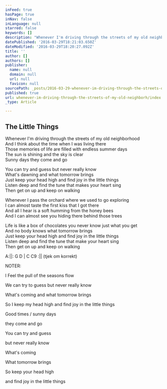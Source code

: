 ```yaml
---
inFeed: true
hasPage: true
inNav: false
inLanguage: null
starred: false
keywords: []
description: "Whenever I'm driving through the streets of my old neighborhoodAnd I think about the time when I was living thereThose memories of life are filled with endless summer daysThe sun is shining and the sky is clearSunny days they come and go"
datePublished: '2016-03-29T18:21:03.650Z'
dateModified: '2016-03-29T18:20:27.092Z'
title: ''
author: []
authors: []
publisher:
  name: null
  domain: null
  url: null
  favicon: null
sourcePath: _posts/2016-03-29-whenever-im-driving-through-the-streets-of-my-old-neighborh.md
published: true
url: whenever-im-driving-through-the-streets-of-my-old-neighborh/index.html
_type: Article

---
```

## The Little Things

Whenever I'm driving through the streets of my old neighborhood  
And I think about the time when I was living there  
Those memories of life are filled with endless summer days  
The sun is shining and the sky is clear  
Sunny days they come and go

You can try and guess but never really know  
What's dawning and what tomorrow brings  
Just keep your head high and find joy in the little things  
Listen deep and find the tune that makes your heart sing  
Then get on up and keep on walking

Whenever I pass the orchard where we used to go exploring  
I can almost taste the first kiss that I got there  
And all I hear is a soft humming from the honey bees  
And I can almost see you hiding there behind those trees

Life is like a box of chocolates you never know just what you get  
And no body knows what tomorrow brings  
Just keep your head high and find joy in the little things  
Listen deep and find the tune that make your heart sing  
Then get on up and keep on walking

A:||: G D | C C9 :|| (tjek om korrekt)

NOTER:

I Feel the pull of the seasons flow

We can try to guess but never really know

What's coming and what tomorrow brings

So I keep my head high and find joy in the little things

Good times / sunny days

they come and go

You can try and guess

but never really know

What's coming

What tomorrow brings

So keep your head high

and find joy in the little things
